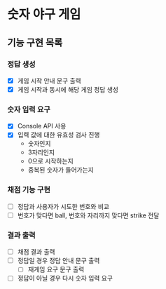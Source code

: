 # 숫자 야구 게임

## 기능 구현 목록

### 정답 생성

- [x] 게임 시작 안내 문구 출력
- [x] 게임 시작과 동시에 해당 게임 정답 생성

### 숫자 입력 요구

- [x] Console API 사용
- [x] 입력 값에 대한 유효성 검사 진행
  - 숫자인지
  - 3자리인지
  - 0으로 시작하는지
  - 중복된 숫자가 들어가는지

### 채점 기능 구현

- [ ] 정답과 사용자가 시도한 번호와 비교
- [ ] 번호가 맞다면 ball, 번호와 자리까지 맞다면 strike 전달

### 결과 출력

- [ ] 채점 결과 출력
- [ ] 정답일 경우 정답 안내 문구 출력
  - [ ] 재게임 요구 문구 출력
- [ ] 정답이 아닐 경우 다시 숫자 입력 요구
